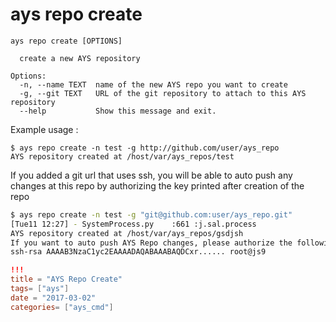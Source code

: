 # ays repo create

```shell
ays repo create [OPTIONS]

  create a new AYS repository

Options:
  -n, --name TEXT  name of the new AYS repo you want to create
  -g, --git TEXT   URL of the git repository to attach to this AYS repository
  --help           Show this message and exit.
```

Example usage :

```shell
$ ays repo create -n test -g http://github.com/user/ays_repo
AYS repository created at /host/var/ays_repos/test
```

If you added a git url that uses ssh, you will be able to auto push any changes at this repo by authorizing the key printed after creation of the repo

```bash
$ ays repo create -n test -g "git@github.com:user/ays_repo.git"
[Tue11 12:27] - SystemProcess.py    :661 :j.sal.process                  - INFO     - Checking whether at least 1 processes redis-server are running
AYS repository created at /host/var/ays_repos/gsdjsh
If you want to auto push AYS Repo changes, please authorize the following ssh key to your git repository: 
ssh-rsa AAAAB3NzaC1yc2EAAAADAQABAAABAQDCxr...... root@js9

```
```toml
!!!
title = "AYS Repo Create"
tags= ["ays"]
date = "2017-03-02"
categories= ["ays_cmd"]
```
